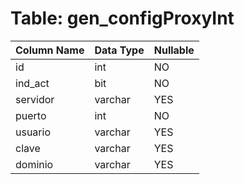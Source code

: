 # Table: gen_configProxyInt

| Column Name | Data Type | Nullable |
|-------------|-----------|----------|
| id | int | NO |
| ind_act | bit | NO |
| servidor | varchar | YES |
| puerto | int | NO |
| usuario | varchar | YES |
| clave | varchar | YES |
| dominio | varchar | YES |
